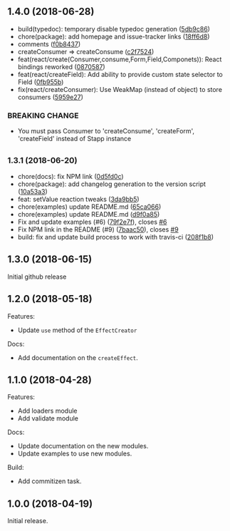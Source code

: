 <a name="1.4.0"></a>
## 1.4.0 (2018-06-28)

* build(typedoc): temporary disable typedoc generation ([5db9c86](https://github.com/TinkoffCreditSystems/stapp/commit/5db9c86))
* chore(package): add homepage and issue-tracker links ([18ff6d8](https://github.com/TinkoffCreditSystems/stapp/commit/18ff6d8))
* comments ([f0b8437](https://github.com/TinkoffCreditSystems/stapp/commit/f0b8437))
* createConsumer => createConsume ([c2f7524](https://github.com/TinkoffCreditSystems/stapp/commit/c2f7524))
* feat(react/create(Consumer,consume,Form,Field,Componets)): React bindings reworked ([0870587](https://github.com/TinkoffCreditSystems/stapp/commit/0870587))
* feat(react/createField): Add ability to provide custom state selector to Field ([0fb955b](https://github.com/TinkoffCreditSystems/stapp/commit/0fb955b))
* fix(react/createConsumer): Use WeakMap (instead of object) to store consumers ([5959e27](https://github.com/TinkoffCreditSystems/stapp/commit/5959e27))


### BREAKING CHANGE

* You must pass Consumer to 'createConsume', 'createForm', 'createField' instead of Stapp instance

<a name="1.3.1"></a>
## <small>1.3.1 (2018-06-20)</small>

* chore(docs): fix NPM link ([0d5fd0c](https://github.com/TinkoffCreditSystems/stapp/commit/0d5fd0c))
* chore(package): add changelog generation to the version script ([10a53a3](https://github.com/TinkoffCreditSystems/stapp/commit/10a53a3))
* feat: setValue reaction tweaks ([3da9bb5](https://github.com/TinkoffCreditSystems/stapp/commit/3da9bb5))
* chore(examples) update README.md ([65ca066](https://github.com/TinkoffCreditSystems/stapp/commit/65ca066))
* chore(examples) update README.md ([d9f0a85](https://github.com/TinkoffCreditSystems/stapp/commit/d9f0a85))
* Fix and update examples (#6) ([79f2e7f](https://github.com/TinkoffCreditSystems/stapp/commit/79f2e7f)), closes [#6](https://github.com/TinkoffCreditSystems/stapp/issues/6)
* Fix NPM link in the README (#9) ([7baac50](https://github.com/TinkoffCreditSystems/stapp/commit/7baac50)), closes [#9](https://github.com/TinkoffCreditSystems/stapp/issues/9)
* build: fix and update build process to work with travis-ci ([208f1b8](https://github.com/TinkoffCreditSystems/stapp/commit/208f1b8))

<a name="1.2.0"></a>
## 1.3.0 (2018-06-15)
Initial github release

<a name="1.2.0"></a>
## 1.2.0 (2018-05-18)
Features:
* Update `use` method of the `EffectCreator`

Docs:
* Add documentation on the `createEffect`.

<a name="1.1.0"></a>
## 1.1.0 (2018-04-28)
Features:
* Add loaders module
* Add validate module

Docs:
* Update documentation on the new modules.
* Update examples to use new modules.

Build:
* Add commitizen task.

<a name="1.0.0"></a>
## 1.0.0 (2018-04-19)
Initial release.
